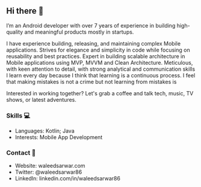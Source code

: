 ## Hi there 👋

I’m an Android developer with over 7 years of experience in building high-quality and meaningful products mostly in startups.

I have experience building, releasing, and maintaining complex Mobile applications. Strives for elegance and simplicity in code while focusing on reusability and best practices. Expert in building scalable architecture in Mobile applications using MVP, MVVM and Clean Architecture. Meticulous, with keen attention to detail, with strong analytical and communication skills I learn every day because I think that learning is a continuous process. I feel that making mistakes is not a crime but not learning from mistakes is

Interested in working together? Let's grab a coffee and talk tech, music, TV shows, or latest adventures.

### Skills 💻

- Languages: Kotlin; Java
- Interests: Mobile App Development

### Contact 📮

- Website: waleedsarwar.com
- Twitter: @waleedsarwar86
- LinkedIn: linkedin.com/in/waleedsarwar86
